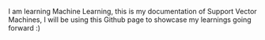 I am learning Machine Learning, this is my documentation of Support Vector Machines, I will be using this Github page to showcase my learnings going forward :) 
